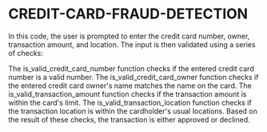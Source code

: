 # CREDIT-CARD-FRAUD-DETECTION
In this code, the user is prompted to enter the credit card number, owner, transaction amount, and location. The input is then validated using a series of checks:

The is_valid_credit_card_number function checks if the entered credit card number is a valid number.
The is_valid_credit_card_owner function checks if the entered credit card owner's name matches the name on the card.
The is_valid_transaction_amount function checks if the transaction amount is within the card's limit.
The is_valid_transaction_location function checks if the transaction location is within the cardholder's usual locations.
Based on the result of these checks, the transaction is either approved or declined.
